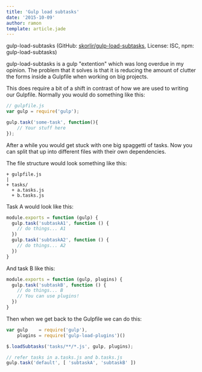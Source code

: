 ```yaml
---
title: 'Gulp load subtasks'
date: '2015-10-09'
author: ramon
template: article.jade
---
```


gulp-load-subtasks (GitHub: [skorlir/gulp-load-subtasks](https://github.com/skorlir/gulp-load-subtasks), License: ISC, npm: gulp-load-subtasks)

gulp-load-subtasks is a gulp "extention" which was long overdue in my opinion. The problem that it solves is that it is reducing the amount of clutter the forms inside a Gulpfile when working on big projects.

This does require a bit of a shift in contrast of how we are used to writing our Gulpfile.
Normally you would do something like this:

```javascript
// gulpfile.js
var gulp = require('gulp');

gulp.task('some-task', function(){
    // Your stuff here
});
```
After a while you would get stuck with one big spaggetti of tasks.
Now you can split that up into different files with their own dependencies.

The file structure would look something like this:
```
+ gulpfile.js
|
+ tasks/
  + a.tasks.js
  + b.tasks.js
```

Task A would look like this:
```javascript
module.exports = function (gulp) {
  gulp.task('subtaskA1', function () {
    // do things... A1
  })
  gulp.task('subtaskA2', function () {
    // do things... A2
  })
}
```
And task B like this:
```javascript
module.exports = function (gulp, plugins) {
  gulp.task('subtaskB', function () {
    // do things... B
    // You can use plugins!
  })
}
```

Then when we get back to the Gulpfile we can do this:
```javascript
var gulp    = require('gulp'),
    plugins = require('gulp-load-plugins')()

$.loadSubtasks('tasks/**/*.js', gulp, plugins);

// refer tasks in a.tasks.js and b.tasks.js
gulp.task('default', [ 'subtaskA', 'subtaskB' ])
```
